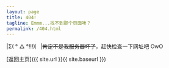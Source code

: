 ```yaml
---
layout: page
title: 404!
tagline: Emmm...找不到那个页面唉？
permalink: /404.html
---
```


|Σ( ° △ °!!!)︴|~~肯定不是我服务器坏了~~，赶快检查一下网址吧 OwO

[返回主页]({{ site.url }}{{ site.baseurl }})
